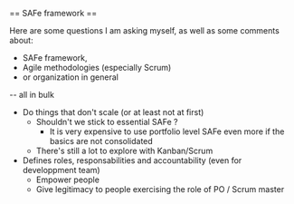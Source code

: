 == SAFe framework ==

Here are some questions I am asking myself, as well as some comments about:
* SAFe framework, 
* Agile methodologies (especially Scrum) 
* or organization in general

-- all in bulk

* Do things that don't scale (or at least not at first)
  * Shouldn't we stick to essential SAFe ?
    * It is very expensive to use portfolio level SAFe even more if the basics are not consolidated
  * There's still a lot to explore with Kanban/Scrum
* Defines roles, responsabilities and accountability (even for developpment team)
  * Empower people
  * Give legitimacy to people exercising the role of PO / Scrum master
